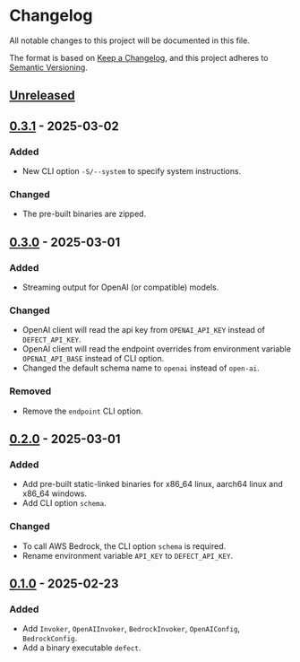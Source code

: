 # Changelog

All notable changes to this project will be documented in this file.

The format is based on [Keep a Changelog](https://keepachangelog.com/en/1.1.0/),
and this project adheres to [Semantic Versioning](https://semver.org/spec/v2.0.0.html).

## [Unreleased]

## [0.3.1] - 2025-03-02

### Added

- New CLI option `-S/--system` to specify system instructions.

### Changed

- The pre-built binaries are zipped.

## [0.3.0] - 2025-03-01

### Added

- Streaming output for OpenAI (or compatible) models.

### Changed

- OpenAI client will read the api key from `OPENAI_API_KEY` instead of `DEFECT_API_KEY`.
- OpenAI client will read the endpoint overrides from environment variable `OPENAI_API_BASE` instead of CLI option.
- Changed the default schema name to `openai` instead of `open-ai`.

### Removed

- Remove the `endpoint` CLI option.

## [0.2.0] - 2025-03-01

### Added

- Add pre-built static-linked binaries for x86_64 linux, aarch64 linux and x86_64 windows.
- Add CLI option `schema`.

### Changed

- To call AWS Bedrock, the CLI option `schema` is required.
- Rename environment variable `API_KEY` to `DEFECT_API_KEY`.

## [0.1.0] - 2025-02-23

### Added

- Add `Invoker`, `OpenAIInvoker`, `BedrockInvoker`, `OpenAIConfig`, `BedrockConfig`.
- Add a binary executable `defect`.

[unreleased]: https://github.com/DiscreteTom/defect/compare/v0.3.1...HEAD
[0.3.1]: https://github.com/DiscreteTom/defect/releases/tag/v0.3.1
[0.3.0]: https://github.com/DiscreteTom/defect/releases/tag/v0.3.0
[0.2.0]: https://github.com/DiscreteTom/defect/releases/tag/v0.2.0
[0.1.0]: https://github.com/DiscreteTom/defect/releases/tag/v0.1.0
